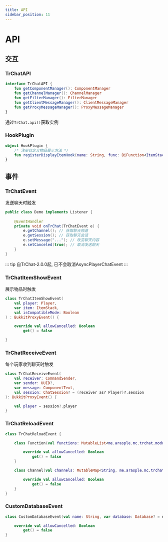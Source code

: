 ```yaml
---
title: API
sidebar_position: 11
---
```


# API

## 交互

### TrChatAPI

```kotlin
interface TrChatAPI {
    fun getComponentManager(): ComponentManager
    fun getChannelManager(): ChannelManager
    fun getFilterManager(): FilterManager
    fun getClientMessageManager(): ClientMessageManager
    fun getProxyMessageManager(): ProxyMessageManager
}
```

通过`TrChat.api()`获取实例

### HookPlugin

```kotlin
object HookPlugin {
    /* 注册自定义物品展示方法 */
    fun registerDisplayItemHook(name: String, func: BiFunction<ItemStack, Player, ItemStack>)
}
```

## 事件

### TrChatEvent

发送聊天时触发

```java
public class Demo implements Listener {
    
    @EventHandler
    private void onTrChat(TrChatEvent e) {
        e.getChannel(); // 获取聊天频道
        e.getSession(); // 获取聊天会话
        e.setMessage("..."); // 改变聊天内容
        e.setCanceled(true); // 取消发送聊天
    }   
}
```

::: tip
自TrChat-2.0.0起, 已不会取消AsyncPlayerChatEvent
:::

### TrChatItemShowEvent

展示物品时触发

```kotlin
class TrChatItemShowEvent(
    val player: Player,
    var item: ItemStack,
    val isCompatibleMode: Boolean
) : BukkitProxyEvent() {

    override val allowCancelled: Boolean
        get() = false

}
```

### TrChatReceiveEvent

每个玩家收到聊天时触发

```kotlin
class TrChatReceiveEvent(
    val receiver: CommandSender,
    var sender: UUID?,
    var message: ComponentText,
    val session: ChatSession? = (receiver as? Player)?.session
): BukkitProxyEvent() {

    val player = session?.player
}
```

### TrChatReloadEvent

```kotlin
class TrChatReloadEvent {

    class Function(val functions: MutableList<me.arasple.mc.trchat.module.display.function.Function>) : BukkitProxyEvent() {

        override val allowCancelled: Boolean
            get() = false
    }

    class Channel(val channels: MutableMap<String, me.arasple.mc.trchat.module.display.channel.Channel>) : BukkitProxyEvent() {

        override val allowCancelled: Boolean
            get() = false
    }
}
```

### CustomDatabaseEvent

```kotlin
class CustomDatabaseEvent(val name: String, var database: Database? = null) : BukkitProxyEvent() {

    override val allowCancelled: Boolean
        get() = false
}
```